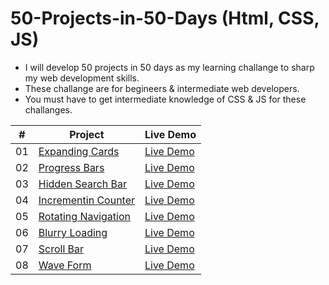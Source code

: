 # 50-Projects-in-50-Days (Html, CSS, JS)

- I will develop 50 projects in 50 days as my learning challange to sharp my web development skills.
- These challange are for begineers & intermediate web developers.
- You must have to get intermediate knowledge of CSS & JS for these challanges.

|  #  | Project                                                                                                                     | Live Demo                                                                         |
| :-: | --------------------------------------------------------------------------------------------------------------------------- | --------------------------------------------------------------------------------- |
| 01  | [Expanding Cards](P1%20-%20Expanding%20Cards)                             | [Live Demo](https://expandingcards-p1.netlify.app) |
| 02  | [Progress Bars](P2%20-%20Progress%20Step)                             | [Live Demo](https://progress-bar-p2.netlify.app) |
| 03  | [Hidden Search Bar](P4%20-%20Hidden%20Search)                             | [Live Demo](https://hidden-search-bar-p3.netlify.app) |
| 04  | [Incrementin Counter](P15%20-%20Incrementing%20Counter)                             | [Live Demo](https://incrementing-counter-p4.netlify.app) |
| 05  | [Rotating Navigation](P3%20-%20Rotating%20Navigation)                             | [Live Demo](https://rotating-nav-p4.netlify.app) |
| 06  | [Blurry Loading](P3%20-%20Rotating%20Navigation)                             | [Live Demo](https://rotating-nav-p4.netlify.app) |
| 07  | [Scroll Bar](P3%20-%20Rotating%20Navigation)                             | [Live Demo](https://scroll-bar-animation-p7.netlify.app) |
| 08  | [Wave Form](P3%20-%20Rotating%20Navigation)                             | [Live Demo](https://wave-form-07.netlify.app) |
